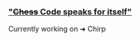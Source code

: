 ### ["~~Chess~~ Code speaks for itself"](https://youtu.be/fxe0o2pCGwo?t=24)
Currently working on ➜ Chirp


